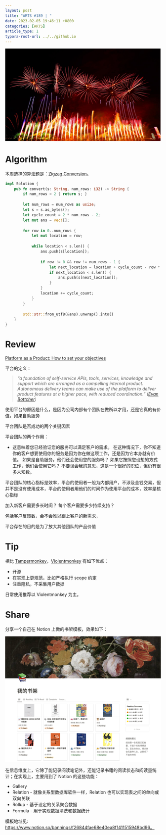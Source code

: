 ```yaml
---
layout: post
title: "ARTS #189 | "
date: 2023-02-05 19:46:11 +0800
categories: [ARTS]
article_type: 1
typora-root-url: ../../github.io
---
```


![](/assets/img/189-2.png)

# Algorithm

本周选择的算法题是：[Zigzag Conversion](https://leetcode.com/problems/zigzag-conversion/)。

```rust
impl Solution {
    pub fn convert(s: String, num_rows: i32) -> String {
        if num_rows < 2 { return s; }
        
        let num_rows = num_rows as usize;
        let s = s.as_bytes();
        let cycle_count = 2 * num_rows - 2;
        let mut ans = vec![];

        for row in 0..num_rows {
            let mut location = row;

            while location < s.len() {
                ans.push(s[location]);
    
                if row != 0 && row != num_rows - 1 {
                    let next_location = location + cycle_count - row * 2;
                    if next_location < s.len() {
                        ans.push(s[next_location]);
                    }
                }
                location += cycle_count;
            }
        }

        std::str::from_utf8(&ans).unwrap().into()
    }
}
```

# Review

[Platform as a Product: How to set your objectives](https://medium.com/@simonecasciaroli/platform-as-a-product-how-to-set-your-objectives-ee798e65a7f0)

平台的定义：

> *“a foundation of self-service APIs, tools, services, knowledge and support which are arranged as a compelling internal product. Autonomous delivery teams can make use of the platform to deliver product features at a higher pace, with reduced coordination.” (*[*Evan Bottcher*](https://martinfowler.com/articles/talk-about-platforms.html)*)*

使用平台的原因是什么，是因为公司内部有个团队在做所以才用，还是它真的有价值，如果自助服务

平台团队是否成功的两个关键因素

平台团队的两个作用：

- 这意味着您已经验证您的服务可以满足客户的需求。 在这种情况下，你不知道你的客户想要使用你的服务是因为你在做这项工作，还是因为它本身就有价值。 如果是自助服务，他们还会使用您的服务吗？ 如果它按照您设想的方式工作，他们会使用它吗？ 不要误会我的意思，这是一个很好的职位，但仍有很多未知数。





平台团队的核心指标是效率，平台的使用者一般为内部用户，不涉及金钱交易，但并不是没有使用成本，平台的使用者用他们的时间作为使用平台的成本，效率是核心指标

加入新客户需要多长时间？ 每个客户需要多少持续支持？

包括客户反馈数，会不会难以跟上客户的新需求，

平台存在的目的是为了放大其他团队的产品价值

# Tip

相比 [Tampermonkey](https://www.tampermonkey.net/)，[Violentmonkey](https://violentmonkey.github.io/) 有如下优点：

- 开源
- 在实现上更规范，比如严格执行 scope 约定
- 注重隐私，不采集用户数据

日常使用推荐以 Violentmonkey 为主。

# Share

分享一个自己在 Notion 上做的书架模板，效果如下：

![](/assets/img/189-1.png)

在信息维度上，它除了能记录阅读笔记外，还能记录书籍的阅读状态和阅读量统计；在实现上，主要用到了 Notion 的这些功能：

- Gallery
- Relation - 就像关系型数据库软件一样，Relation 也可以实现表之间的单向或双向关联
- Rollup - 基于设定的关系聚合数据
- Formula - 用于实现数据清洗和数据统计

模板地址见: https://www.notion.so/bannings/f26844fae68e40ea8f1411515948bd96。
